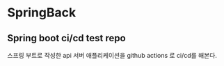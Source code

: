 # SpringBack

## Spring boot ci/cd test repo

스프링 부트로 작성한 api 서버 애플리케이션을 github actions 로 ci/cd를 해본다.
